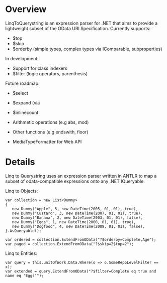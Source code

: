 Overview
========

LinqToQuerystring is an expression parser for .NET that aims to provide a lightweight subset of the OData URI Specification. Currently supports:

* $top
* $skip
* $orderby (simple types, complex types via IComparable, subproperties)

In development:

* Support for class indexers
* $filter (logic operators, parenthesis)

Future roadmap:

* $select
* $expand (via 
* $inlinecount

* Arithmetic operations (e.g abs, mod)
* Other functions (e.g endswith, floor)

* MediaTypeFormatter for Web API

Details
=======

Linq to Querystring uses an expression parser written in ANTLR to map a subset of odata-compatible expressions onto any .NET IQueryable.

Linq to Objects:

    var collection = new List<Dummy>
    {
       new Dummy("Apple", 5, new DateTime(2005, 01, 01), true),
       new Dummy("Custard", 3, new DateTime(2007, 01, 01), true),
       new Dummy("Banana", 2, new DateTime(2003, 01, 01), false),
       new Dummy("Eggs", 1, new DateTime(2000, 01, 01), true),
       new Dummy("Dogfood", 4, new DateTime(2009, 01, 01), false),
    }.AsQueryable();

    var ordered = collection.ExtendFromOData("?$orderby=Complete,Age");
    var paged = collection.ExtendFromOData("?$skip=2$top=2");

Linq to Entities:

    var query = this.unitOfWork.Data.Where(o => o.SomeRepoLevelFilter == x);
    var extended = query.ExtendFromOData("?$filter=Complete eq true and name eq 'Eggs'");

